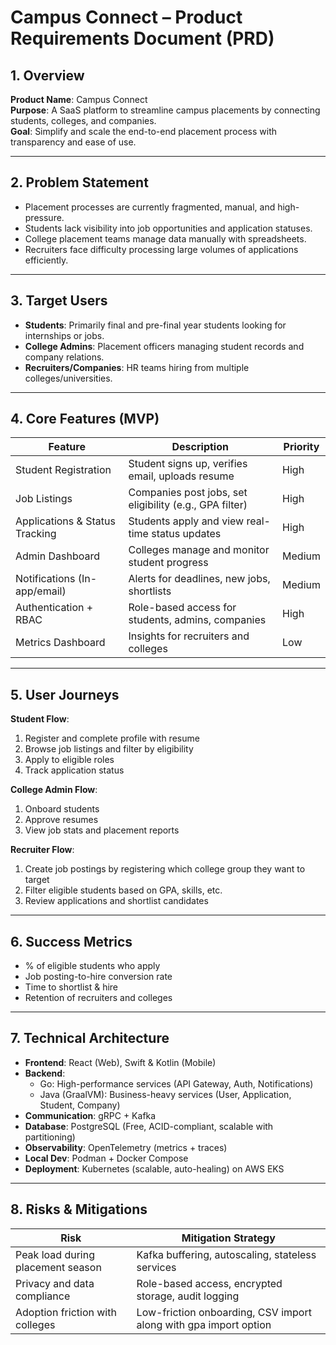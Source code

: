 # Campus Connect – Product Requirements Document (PRD)

## 1. Overview
**Product Name**: Campus Connect  
**Purpose**: A SaaS platform to streamline campus placements by connecting students, colleges, and companies.  
**Goal**: Simplify and scale the end-to-end placement process with transparency and ease of use.

---

## 2. Problem Statement
- Placement processes are currently fragmented, manual, and high-pressure.
- Students lack visibility into job opportunities and application statuses.
- College placement teams manage data manually with spreadsheets.
- Recruiters face difficulty processing large volumes of applications efficiently.

---

## 3. Target Users
- **Students**: Primarily final and pre-final year students looking for internships or jobs.
- **College Admins**: Placement officers managing student records and company relations.
- **Recruiters/Companies**: HR teams hiring from multiple colleges/universities.

---

## 4. Core Features (MVP)

| Feature                        | Description                                                  | Priority |
|-------------------------------|--------------------------------------------------------------|----------|
| Student Registration           | Student signs up, verifies email, uploads resume             | High     |
| Job Listings                   | Companies post jobs, set eligibility (e.g., GPA filter)       | High     |
| Applications & Status Tracking| Students apply and view real-time status updates             | High     |
| Admin Dashboard                | Colleges manage and monitor student progress                 | Medium   |
| Notifications (In-app/email)  | Alerts for deadlines, new jobs, shortlists                   | Medium   |
| Authentication + RBAC         | Role-based access for students, admins, companies            | High     |
| Metrics Dashboard              | Insights for recruiters and colleges                         | Low      |

---

## 5. User Journeys

**Student Flow**:
1. Register and complete profile with resume
2. Browse job listings and filter by eligibility
3. Apply to eligible roles
4. Track application status

**College Admin Flow**:
1. Onboard students
2. Approve resumes
3. View job stats and placement reports

**Recruiter Flow**:
1. Create job postings by registering which college group they want to target
2. Filter eligible students based on GPA, skills, etc.
3. Review applications and shortlist candidates

---

## 6. Success Metrics

- % of eligible students who apply
- Job posting-to-hire conversion rate
- Time to shortlist & hire
- Retention of recruiters and colleges

---

## 7. Technical Architecture

- **Frontend**: React (Web), Swift & Kotlin (Mobile)
- **Backend**: 
  - Go: High-performance services (API Gateway, Auth, Notifications)
  - Java (GraalVM): Business-heavy services (User, Application, Student, Company)
- **Communication**: gRPC + Kafka
- **Database**: PostgreSQL (Free, ACID-compliant, scalable with partitioning)
- **Observability**: OpenTelemetry (metrics + traces)
- **Local Dev**: Podman + Docker Compose
- **Deployment**: Kubernetes (scalable, auto-healing) on AWS EKS

---

## 8. Risks & Mitigations

| Risk                                    | Mitigation Strategy                                              |
|----------------------------------------|------------------------------------------------------------------|
| Peak load during placement season      | Kafka buffering, autoscaling, stateless services                 |
| Privacy and data compliance            | Role-based access, encrypted storage, audit logging              |
| Adoption friction with colleges        | Low-friction onboarding, CSV import along with gpa import option |

